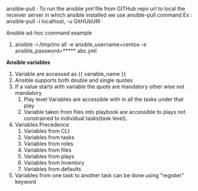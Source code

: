 ansible-pull :
To run the ansible yml file from GITHub repo url to local the receiver server in which ansible installed we use ansible-pull command
Ex : ansible-pull -i localhost, -u GitHUbURl

Ansible ad-hoc command example
1. ansible -i /tmp/inv all -e ansible_username=centos -e ansible_password=***** abc.yml

**Ansible variables** 
1. Variable are accessed as {{ variable_name }}
2. Ansible supports both double and single quotes
3. If a value starts with variable the quote are mandatory other wise not mandatory 
   1. Play level Variables are accessible with in all the tasks under that play
   2. Variable taken from files into playbook are accessible to plays not constrained to individual tasks(task level).
4. Variables Precedence
   1. Variables from CLI
   2. Variables from tasks
   3. Variables from roles
   4. Variables from files
   5. Variables from plays
   6. Variables from Inventory
   7. Variables from defaults
5. Variables from one task to another task can be done using "register" keyword
